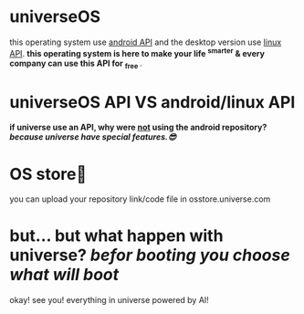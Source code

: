 # universeOS
this operating system use <ins>android API</ins>
and the desktop version use <ins>linux API</ins>. 
**this operating system is here to make your life <sup>smarter</sup> & 
every company can use this API for 	<sub>free	</sub>**.
# universeOS API VS android/linux API
**if universe use an API, why were <ins>not</ins> using the android repository?  _because universe have special features.😎_** 

# OS store🤯
you can upload your repository link/code file in osstore.universe.com
# but... but what happen with universe? _befor booting you choose what will boot_
okay! see you! everything in universe powered by AI!
